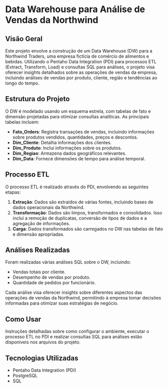 # Data Warehouse para Análise de Vendas da Northwind

## Visão Geral

Este projeto envolve a construção de um Data Warehouse (DW) para a Northwind Traders, uma empresa fictícia de comércio de alimentos e bebidas. Utilizando o Pentaho Data Integration (PDI) para processos ETL (Extract, Transform, Load) e consultas SQL para análises, o projeto visa oferecer insights detalhados sobre as operações de vendas da empresa, incluindo análises de vendas por produto, cliente, região e tendências ao longo do tempo.

## Estrutura do Projeto

O DW é modelado usando um esquema estrela, com tabelas de fato e dimensão projetadas para otimizar consultas analíticas. As principais tabelas incluem:

- **Fato_Orders**: Registra transações de vendas, incluindo informações sobre produtos vendidos, quantidades, preços e descontos.
- **Dim_Cliente**: Detalha informações dos clientes.
- **Dim_Produto**: Inclui informações sobre os produtos.
- **Dim_Regiao**: Armazena dados geográficos relevantes.
- **Dim_Data**: Fornece dimensões de tempo para análise temporal.

## Processo ETL

O processo ETL é realizado através do PDI, envolvendo as seguintes etapas:

1. **Extração**: Dados são extraídos de várias fontes, incluindo bases de dados operacionais da Northwind.
2. **Transformação**: Dados são limpos, transformados e consolidados. Isso inclui a remoção de duplicatas, conversão de tipos de dados e a agregação de informações.
3. **Carga**: Dados transformados são carregados no DW nas tabelas de fato e dimensão apropriadas.

## Análises Realizadas

Foram realizadas várias análises SQL sobre o DW, incluindo:

- Vendas totais por cliente.
- Desempenho de vendas por produto.
- Quantidade de pedidos por funcionário.

Cada análise visa oferecer insights sobre diferentes aspectos das operações de vendas da Northwind, permitindo à empresa tomar decisões informadas para otimizar suas estratégias de negócio.

## Como Usar

Instruções detalhadas sobre como configurar o ambiente, executar o processo ETL no PDI e realizar consultas SQL para análises estão disponíveis nos arquivos do projeto.

## Tecnologias Utilizadas

- Pentaho Data Integration (PDI)
- PostgreSQL
- SQL

